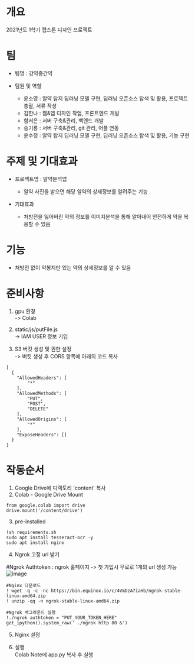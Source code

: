 # 개요
2021년도 1학기 캡스톤 디자인 프로젝트  

# 팀
- 팀명 : 강약중간약
- 팀원 및 역할  

  - 윤소영 : 알약 탐지 딥러닝 모델 구현, 딥러닝 오픈소스 탐색 및 활용, 프로젝트 총괄, 서류 작성
  - 김한나 : 웹&앱 디자인 작업, 프론트엔드 개발 
  - 함서은 : 서버 구축&관리, 백엔드 개발
  - 송기룡 : 서버 구축&관리, git 관리, 어플 연동
  - 윤수정 : 알약 탐지 딥러닝 모델 구현, 딥러닝 오픈소스 탐색 및 활용, 기능 구현  

# 주제 및 기대효과
- 프로젝트명 : 알약분석앱
  - 알약 사진을 받으면 해당 알약의 상세정보를 알려주는 기능  

- 기대효과
  - 처방전을 잃어버린 약의 정보를 이미지분석을 통해 알아내어 안전하게 약을 복용할 수 있음  

# 기능
- 처방전 없이 약봉지만 있는 약의 상세정보를 알 수 있음  

# 준비사항  
1. gpu 환경  
-> Colab  

2. static/js/putFile.js  
-> IAM USER 정보 기입  

3. S3 버킷 생성 및 권한 설정  
-> 버킷 생성 후 CORS 항목에 아래의 코드 복사     
```
[
  {
    "AllowedHeaders": [
        "*"
    ],
    "AllowedMethods": [
        "PUT",
        "POST",
        "DELETE"
    ],
    "AllowedOrigins": [
        "*"
    ],
    "ExposeHeaders": []
  }
]
```  
# 작동순서  
1. Google Drive에 디렉토리 'content' 복사  
2. Colab - Google Drive Mount  
```
from google.colab import drive
drive.mount('/content/drive')
```
3. pre-installed  
```
!sh requirements.sh  
sudo apt install tesseract-ocr -y 
sudo apt install nginx

```
4. Ngrok 고정 url 받기  

#Ngrok Authtoken : ngrok 홈페이지 -> 첫 가입시 무료로 1개의 url 생성 가능  
![image](https://user-images.githubusercontent.com/73922068/136802020-eb06bc63-7ff2-4d1f-9a36-18baad093e40.png)  
```
#Nginx 다운로드  
! wget -q -c -nc https://bin.equinox.io/c/4VmDzA7iaHb/ngrok-stable-linux-amd64.zip  
! unzip -qq -n ngrok-stable-linux-amd64.zip  
 
#Ngrok 백그라운드 실행  
!./ngrok authtoken = "PUT_YOUR_TOKEN_HERE"  
get_ipython().system_raw(' ./ngrok http 80 &')  
```
5. Nginx 설정

6. 실행  
Colab Note에 app.py 복사 후 실행  





